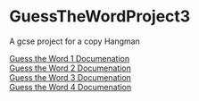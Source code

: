 # GuessTheWordProject3
A gcse project for a copy Hangman

[Guess the Word 1 Documenation](/Guess%20the%20Word%201/README.md) <br />
[Guess the Word 2 Documenation](/Guess%20the%20Word%202/README.md) <br />
[Guess the Word 3 Documenation](/Guess%20the%20Word%203/README.md) <br />
[Guess the Word 4 Documenation](/Guess%20the%20Word%204/README.md) <br />
